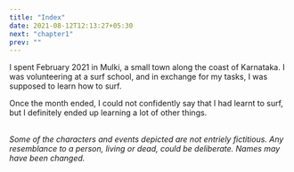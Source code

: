 ```yaml
---
title: "Index"
date: 2021-08-12T12:13:27+05:30
next: "chapter1"
prev: ""
---
```


I spent February 2021 in Mulki, a small town along the coast of Karnataka.
I was volunteering at a surf school, and in exchange for my tasks, I was
supposed to learn how to surf.

Once the month ended, I could not confidently say that I had learnt
to surf, but I definitely ended up learning a lot of other things.

<br>

<em class='disclaimer'>
Some of the characters and events depicted are not entriely fictitious. Any resemblance to a person, living or dead, could be deliberate. Names may have been changed.
</em>

<br>

